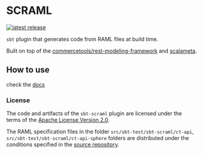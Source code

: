 # SCRAML

[![latest release](https://shields.io/badge/-Maven_Central-lightgrey?style=flat&logo=scala)](https://search.maven.org/search?q=g:com.commercetools%20AND%20a:sbt-scraml)


`sbt` plugin that generates code from RAML files at build time.

Built on top of the [commercetools/rest-modeling-framework](https://github.com/commercetools/rest-modeling-framework)
and [scalameta](https://scalameta.org/).

## How to use

check the [docs](https://commercetools.github.io/scraml)

### License 

The code and artifacts of the `sbt-scraml` plugin are licensed under the terms of the [Apache License Version 2.0](License).

The RAML specification files in the folder `src/sbt-test/sbt-scraml/ct-api`, `src/sbt-test/sbt-scraml/ct-api-sphere` folders
are distributed under the conditions specified in the [source repository](https://github.com/commercetools/commercetools-api-reference).
